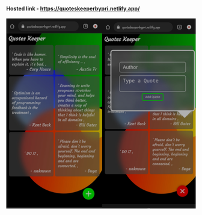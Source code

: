 #### Hosted link - https://quoteskeeperbypri.netlify.app/




<div style="width:100%; display: flex;">
  <a href="https://quoteskeeperbypri.netlify.app/"><img src ="Quotes-frontend/src/app/assets/quote-keeper-list-quote.jpg" />
</a>
<a href="https://quoteskeeperbypri.netlify.app/"><img src ="Quotes-frontend/src/app/assets/quote-keeper-add-quote.jpg" />
</a>
</div>

